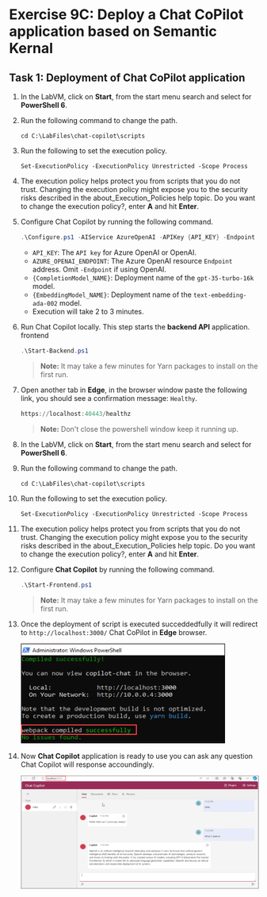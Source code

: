 # Exercise 9C: Deploy a Chat CoPilot application based on Semantic Kernal

## Task 1: Deployment of Chat CoPilot application

1. In the LabVM, click on **Start**, from the start menu search and select for **PowerShell 6**. 

1. Run the following command to change the path.

   ```
   cd C:\LabFiles\chat-copilot\scripts
   ```

1. Run the following to set the execution policy.

   ```
   Set-ExecutionPolicy -ExecutionPolicy Unrestricted -Scope Process
   ``` 

1. The execution policy helps protect you from scripts that you do not trust. Changing the execution policy might expose you to the security risks described in the about_Execution_Policies help topic. Do you want to change the execution policy?, enter **A** and hit **Enter**.

1. Configure Chat Copilot by running the following command.

   ```powershell
   .\Configure.ps1 -AIService AzureOpenAI -APIKey {API_KEY} -Endpoint {AZURE_OPENAI_ENDPOINT} -CompletionModel {CompletionModel_NAME} -EmbeddingModel {EmbeddingModel_NAME}
   ```

   - `API_KEY`: The `API key` for Azure OpenAI or OpenAI.
   - `AZURE_OPENAI_ENDPOINT`: The Azure OpenAI resource `Endpoint` address. Omit `-Endpoint` if using OpenAI.
   - `{CompletionModel_NAME}`: Deployment name of the `gpt-35-turbo-16k` model.
   - `{EmbeddingModel_NAME}`:  Deployment name of the `text-embedding-ada-002` model.
   - Execution will take 2 to 3 minutes.

1. Run Chat Copilot locally. This step starts the **backend API** application. frontend

   ```powershell
   .\Start-Backend.ps1
   ```
   
   > **Note:** It may take a few minutes for Yarn packages to install on the first run.

1. Open another tab in **Edge**, in the browser window paste the following link, you should see a confirmation message: `Healthy`.

   ```powershell
   https://localhost:40443/healthz
   ```
  
   > **Note:** Don't close the powershell window keep it running up.

1. In the LabVM, click on **Start**, from the start menu search and select for **PowerShell 6**. 

1. Run the following command to change the path.

   ```
   cd C:\LabFiles\chat-copilot\scripts
   ```

1. Run the following to set the execution policy.

   ```
   Set-ExecutionPolicy -ExecutionPolicy Unrestricted -Scope Process
   ``` 

1. The execution policy helps protect you from scripts that you do not trust. Changing the execution policy might expose you to the security risks described in the about_Execution_Policies help topic. Do you want to change the execution policy?, enter **A** and hit **Enter**.

1. Configure **Chat Copilot** by running the following command.

   ```powershell
   .\Start-Frontend.ps1
   ```

   > **Note:** It may take a few minutes for Yarn packages to install on the first run.

1. Once the deployment of script is executed succeddedfully it will redirect to `http://localhost:3000/` Chat CoPilot in **Edge** browser.

      ![](media/resultPS.png)

1. Now **Chat Copilot** application is ready to use you can ask any question Chat Copilot will response accoundingly.

      ![](media/resultcopilot.png)
